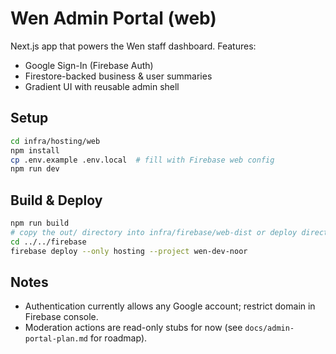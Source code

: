 # Wen Admin Portal (web)

Next.js app that powers the Wen staff dashboard. Features:
- Google Sign-In (Firebase Auth)
- Firestore-backed business & user summaries
- Gradient UI with reusable admin shell

## Setup

```bash
cd infra/hosting/web
npm install
cp .env.example .env.local  # fill with Firebase web config
npm run dev
```

## Build & Deploy

```bash
npm run build
# copy the out/ directory into infra/firebase/web-dist or deploy directly with CI
cd ../../firebase
firebase deploy --only hosting --project wen-dev-noor
```

## Notes
- Authentication currently allows any Google account; restrict domain in Firebase console.
- Moderation actions are read-only stubs for now (see `docs/admin-portal-plan.md` for roadmap).
